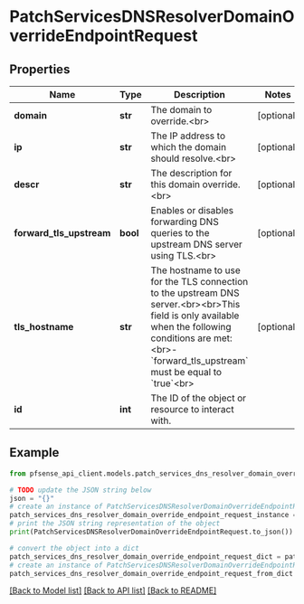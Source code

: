 # PatchServicesDNSResolverDomainOverrideEndpointRequest


## Properties

Name | Type | Description | Notes
------------ | ------------- | ------------- | -------------
**domain** | **str** | The domain to override.&lt;br&gt; | [optional] 
**ip** | **str** | The IP address to which the domain should resolve.&lt;br&gt; | [optional] 
**descr** | **str** | The description for this domain override.&lt;br&gt; | [optional] 
**forward_tls_upstream** | **bool** | Enables or disables forwarding DNS queries to the upstream DNS server using TLS.&lt;br&gt; | [optional] 
**tls_hostname** | **str** | The hostname to use for the TLS connection to the upstream DNS server.&lt;br&gt;&lt;br&gt;This field is only available when the following conditions are met:&lt;br&gt;- &#x60;forward_tls_upstream&#x60; must be equal to &#x60;true&#x60;&lt;br&gt; | [optional] 
**id** | **int** | The ID of the object or resource to interact with. | 

## Example

```python
from pfsense_api_client.models.patch_services_dns_resolver_domain_override_endpoint_request import PatchServicesDNSResolverDomainOverrideEndpointRequest

# TODO update the JSON string below
json = "{}"
# create an instance of PatchServicesDNSResolverDomainOverrideEndpointRequest from a JSON string
patch_services_dns_resolver_domain_override_endpoint_request_instance = PatchServicesDNSResolverDomainOverrideEndpointRequest.from_json(json)
# print the JSON string representation of the object
print(PatchServicesDNSResolverDomainOverrideEndpointRequest.to_json())

# convert the object into a dict
patch_services_dns_resolver_domain_override_endpoint_request_dict = patch_services_dns_resolver_domain_override_endpoint_request_instance.to_dict()
# create an instance of PatchServicesDNSResolverDomainOverrideEndpointRequest from a dict
patch_services_dns_resolver_domain_override_endpoint_request_from_dict = PatchServicesDNSResolverDomainOverrideEndpointRequest.from_dict(patch_services_dns_resolver_domain_override_endpoint_request_dict)
```
[[Back to Model list]](../README.md#documentation-for-models) [[Back to API list]](../README.md#documentation-for-api-endpoints) [[Back to README]](../README.md)


